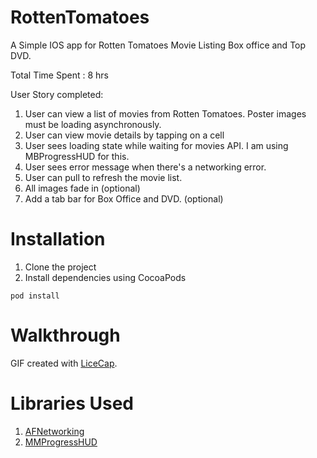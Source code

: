 RottenTomatoes
==============

A Simple IOS app for Rotten Tomatoes Movie Listing Box office and Top DVD.

Total Time Spent : 8 hrs

User Story completed:

1. User can view a list of movies from Rotten Tomatoes. Poster images must be loading asynchronously.
2. User can view movie details by tapping on a cell 
3. User sees loading state while waiting for movies API. I am using MBProgressHUD for this.
4. User sees error message when there's a networking error.
5. User can pull to refresh the movie list.
6. All images fade in (optional)
7. Add a tab bar for Box Office and DVD. (optional)

# Installation
1. Clone the project
2. Install dependencies using CocoaPods

  `` pod install ``

Walkthrough
=============

GIF created with [LiceCap](http://www.cockos.com/licecap/).

# Libraries Used
1. [AFNetworking](http://afnetworking.com/)
2. [MMProgressHUD](https://github.com/mutualmobile/MMProgressHUD)
